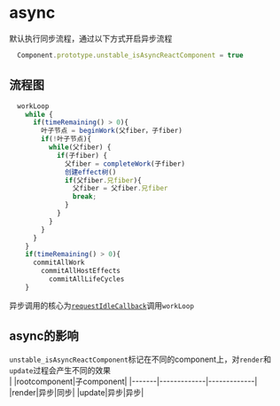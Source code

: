 # async
默认执行同步流程，通过以下方式开启异步流程
```js
  Component.prototype.unstable_isAsyncReactComponent = true
```

## 流程图
```js
  workLoop
    while {
      if(timeRemaining() > 0){
        叶子节点 = beginWork(父fiber，子fiber) 
        if(!叶子节点){
          while(父fiber) {
            if(子fiber) {
              父fiber = completeWork(子fiber)
              创建effect树() 
              if(父fiber.兄fiber){ 
                父fiber = 父fiber.兄fiber
                break; 
              }
            }
          }
        }
      }
    }
    if(timeRemaining() > 0){
      commitAllWork
        commitAllHostEffects
          commitAllLifeCycles
    }
```
异步调用的核心为[`requestIdleCallback`](https://developers.google.com/web/updates/2015/08/using-requestidlecallback)调用`workLoop`

## async的影响
`unstable_isAsyncReactComponent`标记在不同的component上，对`render`和`update`过程会产生不同的效果   
| |rootcomponent|子component|
|-------|-------------|-------------|
|render|异步|同步|
|update|异步|异步|
